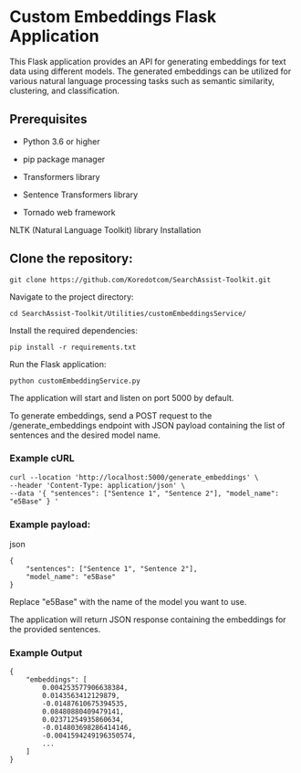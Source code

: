 # Custom Embeddings Flask Application
This Flask application provides an API for generating embeddings for text data using different models. The generated embeddings can be utilized for various natural language processing tasks such as semantic similarity, clustering, and classification.

 ## Prerequisites

- Python 3.6 or higher

- pip package manager

- Transformers library

- Sentence Transformers library

- Tornado web framework

NLTK (Natural Language Toolkit) library
Installation
## Clone the repository:

```
git clone https://github.com/Koredotcom/SearchAssist-Toolkit.git
```
Navigate to the project directory:
```
cd SearchAssist-Toolkit/Utilities/customEmbeddingsService/
```

Install the required dependencies:
```
pip install -r requirements.txt
```
Run the Flask application:
```
python customEmbeddingService.py
```

The application will start and listen on port 5000 by default.

To generate embeddings, send a POST request to the /generate_embeddings endpoint with JSON payload containing the list of sentences and the desired model name.

### Example cURL

```
curl --location 'http://localhost:5000/generate_embeddings' \
--header 'Content-Type: application/json' \
--data '{ "sentences": ["Sentence 1", "Sentence 2"], "model_name": "e5Base" } '
```



### Example payload:

json
```
{
    "sentences": ["Sentence 1", "Sentence 2"],
    "model_name": "e5Base"
}
```
Replace "e5Base" with the name of the model you want to use.

The application will return JSON response containing the embeddings for the provided sentences.

### Example Output
```
{
    "embeddings": [
        0.004253577906638384,
        0.0143563412129879,
        -0.01487610675394535,
        0.08480880409479141,
        0.02371254935860634,
        -0.014803698286414146,
        -0.0041594249196350574,
        ...
    ]
}
```
